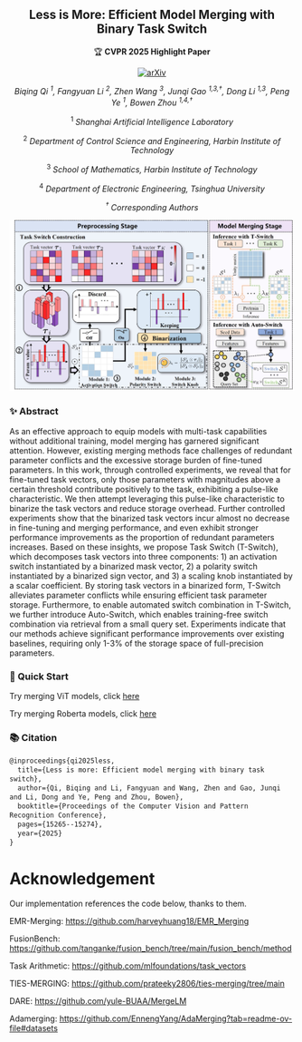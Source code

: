 <div align="center">
   
## Less is More: Efficient Model Merging with Binary Task Switch
🏆 **CVPR 2025 Highlight Paper**  

[![arXiv](https://img.shields.io/badge/arXiv-2412.00054-b31b1b.svg?style=for-the-badge)](https://arxiv.org/abs/2412.00054)

_Biqing Qi <sup>1</sup>, Fangyuan Li <sup>2</sup>, Zhen Wang <sup>3</sup>, Junqi Gao <sup>1,3,†</sup>, Dong Li <sup>1,3</sup>, Peng Ye <sup>1</sup>, Bowen Zhou <sup>1,4,†</sup>_

<sup>1</sup> _Shanghai Artificial Intelligence Laboratory_

<sup>2</sup> _Department of Control Science and Engineering, Harbin Institute of Technology_

<sup>3</sup> _School of Mathematics, Harbin Institute of Technology_

<sup>4</sup> _Department of Electronic Engineering, Tsinghua University_

_<sup>†</sup> Corresponding Authors_

![](./jpg/merge_method.jpg)

</div>

### ✨ Abstract
As an effective approach to equip models with multi-task capabilities without additional training, model merging has garnered significant attention. However, existing merging methods face challenges of redundant parameter conflicts and the excessive storage burden of fine-tuned parameters. In this work, through controlled experiments, we reveal that for fine-tuned task vectors, only those parameters with magnitudes above a certain threshold contribute positively to the task, exhibiting a pulse-like characteristic. We then attempt leveraging this pulse-like characteristic to binarize the task vectors and reduce storage overhead. Further controlled experiments show that the binarized task vectors incur almost no decrease in fine-tuning and merging performance, and even exhibit stronger performance improvements as the proportion of redundant parameters increases. Based on these insights, we propose Task Switch (T-Switch), which decomposes task vectors into three components: 1) an activation switch instantiated by a binarized mask vector, 2) a polarity switch instantiated by a binarized sign vector, and 3) a scaling knob instantiated by a scalar coefficient. By storing task vectors in a binarized form, T-Switch alleviates parameter conflicts while ensuring efficient task parameter storage. Furthermore, to enable automated switch combination in T-Switch, we further introduce Auto-Switch, which enables training-free switch combination via retrieval from a small query set. Experiments indicate that our methods achieve significant performance improvements over existing baselines, requiring only 1-3$\%$ of the storage space of full-precision parameters.

### 🚀 Quick Start

Try merging ViT models, click [here](./merge_vit/README.md)

Try merging Roberta models, click [here](./merge_lm/README.md)

### 📚 Citation
```
@inproceedings{qi2025less,
  title={Less is more: Efficient model merging with binary task switch},
  author={Qi, Biqing and Li, Fangyuan and Wang, Zhen and Gao, Junqi and Li, Dong and Ye, Peng and Zhou, Bowen},
  booktitle={Proceedings of the Computer Vision and Pattern Recognition Conference},
  pages={15265--15274},
  year={2025}
}
```

# Acknowledgement

Our implementation references the code below, thanks to them.

EMR-Merging: https://github.com/harveyhuang18/EMR_Merging

FusionBench: https://github.com/tanganke/fusion_bench/tree/main/fusion_bench/method

Task Arithmetic: https://github.com/mlfoundations/task_vectors

TIES-MERGING: https://github.com/prateeky2806/ties-merging/tree/main

DARE: https://github.com/yule-BUAA/MergeLM

Adamerging: https://github.com/EnnengYang/AdaMerging?tab=readme-ov-file#datasets


